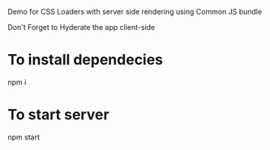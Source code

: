 Demo for CSS Loaders with server side rendering using Common JS bundle

Don't Forget to Hyderate the app client-side

# To install dependecies

npm i 

# To start server

npm start

